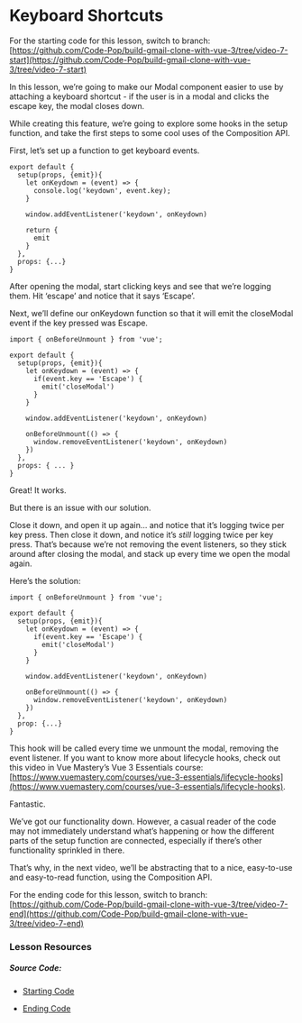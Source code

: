 Keyboard Shortcuts
==================

For the starting code for this lesson, switch to branch: [https://github.com/Code-Pop/build-gmail-clone-with-vue-3/tree/video-7-start](https://github.com/Code-Pop/build-gmail-clone-with-vue-3/tree/video-7-start)

In this lesson, we’re going to make our Modal component easier to use by attaching a keyboard shortcut - if the user is in a modal and clicks the escape key, the modal closes down.

While creating this feature, we’re going to explore some hooks in the setup function, and take the first steps to some cool uses of the Composition API.

First, let’s set up a function to get keyboard events.

    export default {
      setup(props, {emit}){
        let onKeydown = (event) => {
          console.log('keydown', event.key);
        }
      
        window.addEventListener('keydown', onKeydown)
    
        return {
          emit
        }
      },
      props: {...}
    }
    

After opening the modal, start clicking keys and see that we’re logging them. Hit ‘escape’ and notice that it says ‘Escape’.

Next, we’ll define our onKeydown function so that it will emit the closeModal event if the key pressed was Escape.

    import { onBeforeUnmount } from 'vue';
    
    export default {
      setup(props, {emit}){
        let onKeydown = (event) => {
          if(event.key == 'Escape') {
            emit('closeModal')
          }
        }
    
        window.addEventListener('keydown', onKeydown)
    
        onBeforeUnmount(() => {
          window.removeEventListener('keydown', onKeydown)
        })
      },
      props: { ... }
    }
    

Great! It works.

But there is an issue with our solution.

Close it down, and open it up again… and notice that it’s logging twice per key press. Then close it down, and notice it’s _still_ logging twice per key press. That’s because we’re not removing the event listeners, so they stick around after closing the modal, and stack up every time we open the modal again.

Here’s the solution:

    import { onBeforeUnmount } from 'vue';
    
    export default {
      setup(props, {emit}){
        let onKeydown = (event) => {
          if(event.key == 'Escape') {
            emit('closeModal')
          }
        }
      
        window.addEventListener('keydown', onKeydown)
    
        onBeforeUnmount(() => {
          window.removeEventListener('keydown', onKeydown)
        })
      },
      prop: {...}
    }
    

This hook will be called every time we unmount the modal, removing the event listener. If you want to know more about lifecycle hooks, check out this video in Vue Mastery’s Vue 3 Essentials course: [https://www.vuemastery.com/courses/vue-3-essentials/lifecycle-hooks](https://www.vuemastery.com/courses/vue-3-essentials/lifecycle-hooks).

Fantastic.

We’ve got our functionality down. However, a casual reader of the code may not immediately understand what’s happening or how the different parts of the setup function are connected, especially if there’s other functionality sprinkled in there.

That’s why, in the next video, we’ll be abstracting that to a nice, easy-to-use and easy-to-read function, using the Composition API.

For the ending code for this lesson, switch to branch: [https://github.com/Code-Pop/build-gmail-clone-with-vue-3/tree/video-7-end](https://github.com/Code-Pop/build-gmail-clone-with-vue-3/tree/video-7-end)

### Lesson Resources

##### Source Code:

*   [Starting Code](https://github.com/Code-Pop/build-gmail-clone-with-vue-3/tree/video-7-start)
    
*   [Ending Code](https://github.com/Code-Pop/build-gmail-clone-with-vue-3/tree/video-7-end)

